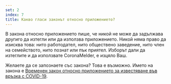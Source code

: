 ```yaml
---
set: 2
index: 7
title: Какво гласи законът относно приложението?
---
```

В закона относно приложението пише, че никой не може да задължава другиго да изтегли или да използва приложението. Никой няма право да изисква това: нито работодател, нито обществено заведение, нито член на семейството, нито познат или пък приятел. Изборът дали да изтеглите и да използвате CoronaMelder, е изцяло Ваш.

Желаете да се запознаете със закона? Това е възможно. Името на закона е [Временен закон относно приложението за известяване във връзка с COVID-19](https://wetten.overheid.nl/jci1.3:c:BWBR0044194&z=2020-10-10&g=2020-10-10).

